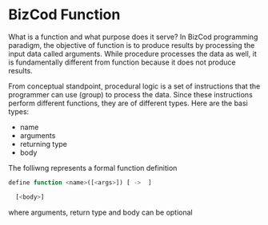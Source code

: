 # BizCod Function


What is a function and what purpose does it serve? In BizCod programming paradigm, the objective of function is to produce results by processing the input data called arguments. 
While procedure processes the data as well, it is fundamentally different from function because it does not produce results. 

From conceptual standpoint, procedural logic is a set of instructions that the programmer can use (group) to process the data. Since these instructions perform different functions, they are of different types. Here are the basi types:
- name
- arguments
- returning type
- body

The folliwng represents a formal function definition

```js
define function <name>([<args>]) [ ->  ] 

  [<body>]
```


where arguments, return type and body can be optional
